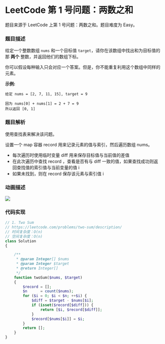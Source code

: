 # LeetCode 第 1 号问题：两数之和


题目来源于 LeetCode 上第 1 号问题：两数之和。题目难度为 Easy。

### 题目描述

给定一个整数数组 `nums` 和一个目标值 `target`，请你在该数组中找出和为目标值的那 **两个** 整数，并返回他们的数组下标。

你可以假设每种输入只会对应一个答案。但是，你不能重复利用这个数组中同样的元素。

**示例:**

```
给定 nums = [2, 7, 11, 15], target = 9

因为 nums[0] + nums[1] = 2 + 7 = 9
所以返回 [0, 1]
```

### 题目解析

使用查找表来解决该问题。

设置一个 map 容器 record 用来记录元素的值与索引，然后遍历数组 nums。

* 每次遍历时使用临时变量 diff 用来保存目标值与当前值的差值
* 在此次遍历中查找 record ，查看是否有与 diff 一致的值，如果查找成功则返回查找值的索引值与当前变量的值 i
* 如果未找到，则在 record 保存该元素与索引值 i

### 动画描述

![](/Animation/0002-Add-Two-Numbers.gif)

### 代码实现

```php
// 1. Two Sum
// https://leetcode.com/problems/two-sum/description/
// 时间复杂度：O(n)
// 空间复杂度：O(n)
class Solution
{

    /**
     * @param Integer[] $nums
     * @param Integer $target
     * @return Integer[]
     */
    function twoSum($nums, $target)
    {
        $record = [];
        $n      = count($nums);
        for ($i = 0; $i < $n; ++$i) {
            $diff = $target - $nums[$i];
            if (isset($record[$diff])) {
                return [$i, $record[$diff]];
            }
            $record[$nums[$i]] = $i;
        }
        return [];
    }
}

```
